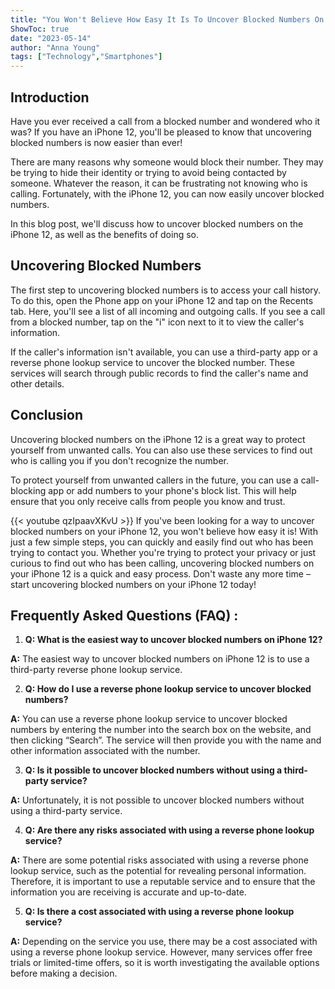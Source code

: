 ```yaml
---
title: "You Won't Believe How Easy It Is To Uncover Blocked Numbers On iPhone 12!"
ShowToc: true 
date: "2023-05-14"
author: "Anna Young" 
tags: ["Technology","Smartphones"]
---
```

## Introduction

Have you ever received a call from a blocked number and wondered who it was? If you have an iPhone 12, you'll be pleased to know that uncovering blocked numbers is now easier than ever! 

There are many reasons why someone would block their number. They may be trying to hide their identity or trying to avoid being contacted by someone. Whatever the reason, it can be frustrating not knowing who is calling. Fortunately, with the iPhone 12, you can now easily uncover blocked numbers. 

In this blog post, we'll discuss how to uncover blocked numbers on the iPhone 12, as well as the benefits of doing so.

## Uncovering Blocked Numbers

The first step to uncovering blocked numbers is to access your call history. To do this, open the Phone app on your iPhone 12 and tap on the Recents tab. Here, you'll see a list of all incoming and outgoing calls. If you see a call from a blocked number, tap on the "i" icon next to it to view the caller's information. 

If the caller's information isn't available, you can use a third-party app or a reverse phone lookup service to uncover the blocked number. These services will search through public records to find the caller's name and other details. 

## Conclusion

Uncovering blocked numbers on the iPhone 12 is a great way to protect yourself from unwanted calls. You can also use these services to find out who is calling you if you don't recognize the number. 

To protect yourself from unwanted callers in the future, you can use a call-blocking app or add numbers to your phone's block list. This will help ensure that you only receive calls from people you know and trust.

{{< youtube qzIpaavXKvU >}} 
If you've been looking for a way to uncover blocked numbers on your iPhone 12, you won't believe how easy it is! With just a few simple steps, you can quickly and easily find out who has been trying to contact you. Whether you're trying to protect your privacy or just curious to find out who has been calling, uncovering blocked numbers on your iPhone 12 is a quick and easy process. Don't waste any more time – start uncovering blocked numbers on your iPhone 12 today!

## Frequently Asked Questions (FAQ) :
1. **Q: What is the easiest way to uncover blocked numbers on iPhone 12?**

**A:** The easiest way to uncover blocked numbers on iPhone 12 is to use a third-party reverse phone lookup service.

2. **Q: How do I use a reverse phone lookup service to uncover blocked numbers?**

**A:** You can use a reverse phone lookup service to uncover blocked numbers by entering the number into the search box on the website, and then clicking “Search”. The service will then provide you with the name and other information associated with the number.

3. **Q: Is it possible to uncover blocked numbers without using a third-party service?**

**A:** Unfortunately, it is not possible to uncover blocked numbers without using a third-party service.

4. **Q: Are there any risks associated with using a reverse phone lookup service?**

**A:** There are some potential risks associated with using a reverse phone lookup service, such as the potential for revealing personal information. Therefore, it is important to use a reputable service and to ensure that the information you are receiving is accurate and up-to-date.

5. **Q: Is there a cost associated with using a reverse phone lookup service?**

**A:** Depending on the service you use, there may be a cost associated with using a reverse phone lookup service. However, many services offer free trials or limited-time offers, so it is worth investigating the available options before making a decision.


